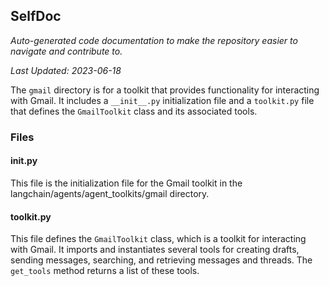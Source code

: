 <!--- START SELFDOC --->
## SelfDoc
_Auto-generated code documentation to make the repository easier to navigate and contribute to._

_Last Updated: 2023-06-18_

The `gmail` directory is for a toolkit that provides functionality for interacting with Gmail. It includes a `__init__.py` initialization file and a `toolkit.py` file that defines the `GmailToolkit` class and its associated tools.

### Files
#### __init__.py
This file is the initialization file for the Gmail toolkit in the langchain/agents/agent_toolkits/gmail directory.

#### toolkit.py
This file defines the `GmailToolkit` class, which is a toolkit for interacting with Gmail. It imports and instantiates several tools for creating drafts, sending messages, searching, and retrieving messages and threads. The `get_tools` method returns a list of these tools.

<!--- END SELFDOC --->